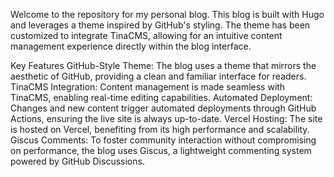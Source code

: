 Welcome to the repository for my personal blog. This blog is built with Hugo and leverages a theme inspired by GitHub's styling. The theme has been customized to integrate TinaCMS, allowing for an intuitive content management experience directly within the blog interface.

Key Features
GitHub-Style Theme: The blog uses a theme that mirrors the aesthetic of GitHub, providing a clean and familiar interface for readers.
TinaCMS Integration: Content management is made seamless with TinaCMS, enabling real-time editing capabilities.
Automated Deployment: Changes and new content trigger automated deployments through GitHub Actions, ensuring the live site is always up-to-date.
Vercel Hosting: The site is hosted on Vercel, benefiting from its high performance and scalability.
Giscus Comments: To foster community interaction without compromising on performance, the blog uses Giscus, a lightweight commenting system powered by GitHub Discussions.
